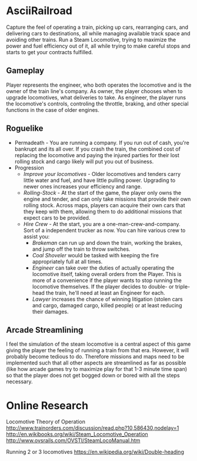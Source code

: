 # AsciiRailroad
Capture the feel of operating a train, picking up cars, rearranging cars, and delivering cars to destinations, all while managing available track space and avoiding other trains. Run a Steam Locomotive, trying to maximize the power and fuel efficiency out of it, all while trying to make careful stops and starts to get your contracts fulfilled.

## Gameplay
Player represents the engineer, who both operates the locomotive and is the owner of the train line's company. As owner, the player chooses when to upgrade locomotives, what deliveries to take. As engineer, the player runs the locomotive's controls, controling the throttle, braking, and other special functions in the case of older engines.

## Roguelike
* Permadeath - You are running a company. If you run out of cash, you're bankrupt and its all over. If you crash the train, the combined cost of replacing the locomotive and paying the injured parties for their lost rolling stock and cargo likely will put you out of business.
* Progression
  * _Improve your locomotives_ - Older locomotives and tenders carry little water and fuel, and have little pulling power. Upgrading to newer ones increases your efficiency and range.
  * _Rolling-Stock_ - At the start of the game, the player only owns the engine and tender, and can only take missions that provide their own rolling stock. Across maps, players can acquire their own cars that they keep with them, allowing them to do additional missions that expect cars to be provided.
  * _Hire Crew_ - At the start, you are a one-man-crew-and-company. Sort of a independent trucker as now. You can hire various crew to assist you:
    * _Brakeman_ can run up and down the train, working the brakes, and jump off the train to throw switches.
    * _Coal Shoveler_ would be tasked with keeping the fire appropriately full at all times.
    * _Engineer_ can take over the duties of actually operating the locomotive itself, taking overall orders from the Player. This is more of a convenience if the player wants to stop running the locomotive themselves. If the player decides to double- or triple-head the train, he'll need at least an Engineer for each.
    * _Lawyer_ increases the chance of winning litigation (stolen cars and cargo, damaged cargo, killed people) or at least reducing their damages.
    
## Arcade Streamlining
I feel the simulation of the steam locomotive is a central aspect of this game giving the player the feeling of running a train from that era. However, it will probably become tedious to do. Therefore missions and maps need to be implemented such that all other aspects are streamlined as far as possible (like how arcade games try to maximize play for that 1-3 minute time span) so that the player does not get bogged down or bored with all the steps necessary.
	

    
# Online Research	
Locomotive Theory of Operation
http://www.trainorders.com/discussion/read.php?10,586430,nodelay=1
http://en.wikibooks.org/wiki/Steam_Locomotive_Operation
http://www.ovsrails.com/OVSTI/SteamLocoManual.htm

Running 2 or 3 locomotives
https://en.wikipedia.org/wiki/Double-heading

